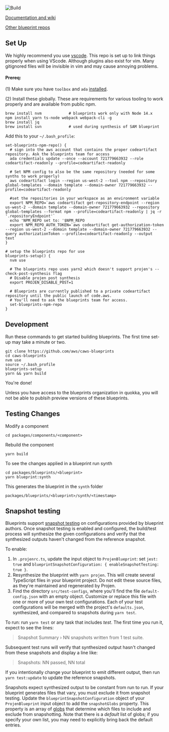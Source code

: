 ![Build](https://github.com/aws/caws-blueprints/actions/workflows/build-action.yml/badge.svg)

[Documentation and wiki](https://github.com/aws/caws-blueprints/wiki)

[Other blueprint repos](https://github.com/orgs/aws/teams/amazon-blueprints-contributors/repositories)

## Set Up 

We highly recommend you use [vscode](https://code.visualstudio.com/). This repo is set up to link things properly when using VScode. Although plugins
also exist for vim. Many gitignored files will be invisible in vim and may cause annoying problems.

#### Prereq:

(1) Make sure you have `toolbox` and `ada` [installed](https://builderhub.corp.amazon.com/docs/builder-toolbox/user-guide/getting-started.html).

(2) Install these globally. These are requirements for various tooling to work properly and are available from public npm.

```
brew install nvm            # blueprints work only with Node 14.x
npm install yarn ts-node webpack webpack-cli -g
brew install jq
brew install svn            # used during synthesis of SAM blueprint
```

Add this to your `~/.bash_profile`:

```
set-blueprints-npm-repo() {
  # sign into the aws account that contains the proper codeartifact repository. Ask the blueprints team for access
  ada credentials update --once --account 721779663932 --role codeartifact-readonly --profile=codeartifact-readonly

  # Set NPM config to also be the same repository (needed for some synths to work properly)
  aws codeartifact login --region us-west-2 --tool npm --repository global-templates --domain template --domain-owner 721779663932 --profile=codeartifact-readonly

  #set the repositories in your workspace as an environment variable
  export NPM_REPO=`aws codeartifact get-repository-endpoint --region us-west-2 --domain template --domain-owner 721779663932 --repository global-templates --format npm --profile=codeartifact-readonly | jq -r '.repositoryEndpoint'`
  echo 'NPM_REPO set to: '$NPM_REPO
  export NPM_REPO_AUTH_TOKEN=`aws codeartifact get-authorization-token --region us-west-2 --domain template --domain-owner 721779663932 --query authorizationToken --profile=codeartifact-readonly --output text`
}

# setup the blueprints repo for use
blueprints-setup() {
  nvm use

  # The blueprints repo uses yarn2 which doesn't support projen's --check-post-synthesis flag
  # Disable projen post synthesis
  export PROJEN_DISABLE_POST=1

  # Blueprints are currently published to a private codeartifact repository until the public launch of code.aws.
  # You'll need to ask the blueprints team for access.
  set-blueprints-npm-repo
}
```

## Development 

Run these commands to get started building blueprints. The first time set-up may take a minute or two.

```
git clone https://github.com/aws/caws-blueprints
cd caws-blueprints
nvm use
source ~/.bash_profile
blueprints-setup
yarn && yarn build
```

You're done!

Unless you have access to the blueprints organization in quokka, you will not be able to publsih preview versions of these blueprints.

## Testing Changes

Modify a component

```
cd packages/components/<component>
```

Rebuild the component

```
yarn build
```

To see the changes applied in a blueprint run synth

```
cd packages/blueprints/<blueprint>
yarn blueprint:synth
```

This generates the blueprint in the `synth` folder

```
packages/blueprints/<blueprint>/synth/<timestamp>
```

## Snapshot testing

Blueprints support [snapshot testing](https://jestjs.io/docs/snapshot-testing) on configurations provided by blueprint authors.
Once snapshot testing is enabled and configured, the build/test process will synthesize the given configurations and verify
that the synthesized outputs haven't changed from the reference snapshot.

To enable:

1. In `.projenrc.ts`, update the input object to `ProjenBlueprint`: set `jest: true` and
   `blueprintSnapshotConfiguration: { enableSnapshotTesting: true }`.
2. Resynthesize the blueprint with `yarn projen`. This will create several TypeScript files in your blueprint project.
   Do not edit these source files, as they're maintained and regenerated by Projen.
3. Find the directory `src/test-configs`, where you'll find the file `default-config.json` with an empty object.
   Customize or replace this file with one or more of your own test configurations.
   Each of your test configurations will be merged with the project's `defaults.json`, synthesized,
   and compared to snapshots during `yarn test`.

To run: run `yarn test` or any task that includes *test*. The first time you run it, expect to see the lines:

> Snapshot Summary
> › NN snapshots written from 1 test suite.

Subsequent test runs will verify that synthesized output hasn't changed from these snapshots and display a line like:

> Snapshots:   NN passed, NN total

If you intentionally change your blueprint to emit different output, then run `yarn test:update` to update the
reference snapshots.

Snapshots expect synthesized output to be constant from run to run.
If your blueprint generates files that vary, you must exclude it from snapshot testing.
Update the `blueprintSnapshotConfiguration` object of your `ProjenBlueprint` input object to add the `snapshotGlobs` property.
This property is an array of [globs](https://github.com/isaacs/node-glob#glob-primer) that determine which files to
include and exclude from snapshotting.
Note that there is a *default* list of globs; if you specify your own list, you may need to explicitly bring back the default entries.
